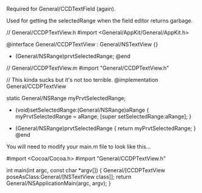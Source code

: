 Required for General/CCDTextField (again).

Used for getting the     selectedRange when the field editor returns garbage.

    
// General/CCDPTextView.h
#import <General/AppKit/General/AppKit.h>

@interface General/CCDPTextView : General/NSTextView {}
- (General/NSRange)prvtSelectedRange;
@end


    
// General/CCDPTextView.m
#import "General/CCDPTextView.h"

// This kinda sucks but it's not too terrible.
@implementation General/CCDPTextView

static General/NSRange myPrvtSelectedRange;

- (void)setSelectedRange:(General/NSRange)aRange
{
    myPrvtSelectedRange = aRange;
    [super setSelectedRange:aRange];
}

- (General/NSRange)prvtSelectedRange
{
    return myPrvtSelectedRange;
}
@end



You will need to modify your main.m file to look like this...
    
#import <Cocoa/Cocoa.h>
#import "General/CCDPTextView.h"

int main(int argc, const char *argv[])
{
    General/[CCDPTextView poseAsClass:General/[NSTextView class]];
    return General/NSApplicationMain(argc, argv);
}
